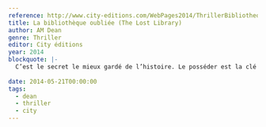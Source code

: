 ```yaml
---
reference: http://www.city-editions.com/WebPages2014/ThrillerBibliothequeOubliee.php
title: La bibliothèque oubliée (The Lost Library)
author: AM Dean
genre: Thriller
editor: City éditions
year: 2014
blockquote: |-
  C’est le secret le mieux gardé de l’histoire. Le posséder est la clé du pouvoir.
  
date: 2014-05-21T00:00:00
tags:
  - dean
  - thriller
  - city
---
```

